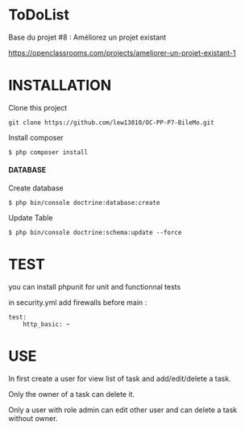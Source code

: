 ToDoList
========

Base du projet #8 : Améliorez un projet existant

https://openclassrooms.com/projects/ameliorer-un-projet-existant-1

INSTALLATION
============

Clone this project
```
git clone https://github.com/lew13010/OC-PP-P7-BileMo.git
```

Install composer
```
$ php composer install
```

#### DATABASE

Create database
```
$ php bin/console doctrine:database:create
```

Update Table 
```
$ php bin/console doctrine:schema:update --force
```

TEST
====

you can install phpunit for unit and functionnal tests

in security.yml add firewalls before main :
```
test:
    http_basic: ~
```

USE
===

In first create a user for view list of task and add/edit/delete a task.

Only the owner of a task can delete it.

Only a user with role admin can edit other user and can delete a task without owner.